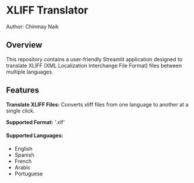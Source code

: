 # XLIFF Translator
Author: Chinmay Naik

## Overview
This repository contains a user-friendly Streamlit application designed to translate XLIFF (XML Localization Interchange File Format) files between multiple languages.

## Features
**Translate XLIFF Files:** Converts xliff files from one language to another at a single click.

**Supported Format:** '.xlf'
#### Supported Languages:
- English
- Spanish
- French
- Arabic
- Portuguese
